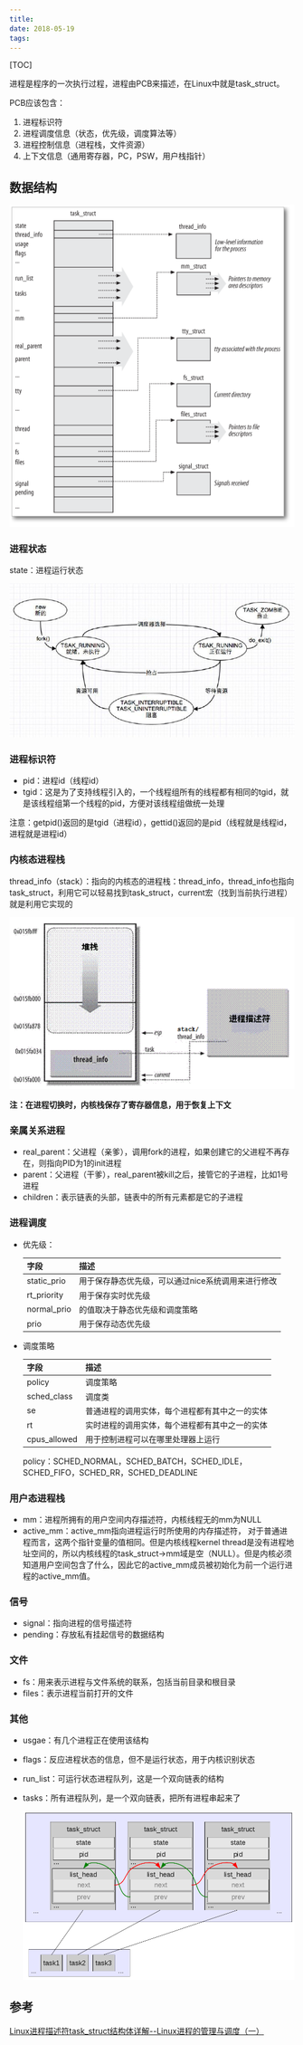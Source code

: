 ```yaml
---
title: 
date: 2018-05-19
tags: 
---
```


[TOC]

进程是程序的一次执行过程，进程由PCB来描述，在Linux中就是task_struct。

PCB应该包含：

1. 进程标识符
2. 进程调度信息（状态，优先级，调度算法等）
3. 进程控制信息（进程栈，文件资源）
4. 上下文信息（通用寄存器，PC，PSW，用户栈指针）

## 数据结构

![task_struct](https://github.com/SinnerA/blog/blob/master/illustrations/task_struct.png)

### 进程状态

state：进程运行状态

![img](https://github.com/SinnerA/blog/blob/master/illustrations/process_state.png)

### 进程标识符

- pid：进程id（线程id）
- tgid：这是为了支持线程引入的，一个线程组所有的线程都有相同的tgid，就是该线程组第一个线程的pid，方便对该线程组做统一处理

注意：getpid()返回的是tgid（进程id），gettid()返回的是pid（线程就是线程id，进程就是进程id）

### 内核态进程栈

thread_info（stack）：指向的内核态的进程栈：thread_info，thread_info也指向task_struct，利用它可以轻易找到task_struct，current宏（找到当前执行进程）就是利用它实现的

![thread_info](https://github.com/SinnerA/blog/blob/master/illustrations/thread_info1.png)

**注：在进程切换时，内核栈保存了寄存器信息，用于恢复上下文**

### 亲属关系进程

- real_parent：父进程（亲爹），调用fork的进程，如果创建它的父进程不再存在，则指向PID为1的init进程
- parent：父进程（干爹），real_parent被kill之后，接管它的子进程，比如1号进程
- children：表示链表的头部，链表中的所有元素都是它的子进程

### 进程调度

- 优先级：

  | 字段        | 描述                                               |
  | ----------- | -------------------------------------------------- |
  | static_prio | 用于保存静态优先级，可以通过nice系统调用来进行修改 |
  | rt_priority | 用于保存实时优先级                                 |
  | normal_prio | 的值取决于静态优先级和调度策略                     |
  | prio        | 用于保存动态优先级                                 |

- 调度策略

  | 字段         | 描述                                           |
  | ------------ | ---------------------------------------------- |
  | policy       | 调度策略                                       |
  | sched_class  | 调度类                                         |
  | se           | 普通进程的调用实体，每个进程都有其中之一的实体 |
  | rt           | 实时进程的调用实体，每个进程都有其中之一的实体 |
  | cpus_allowed | 用于控制进程可以在哪里处理器上运行             |

  policy：SCHED_NORMAL，SCHED_BATCH，SCHED_IDLE，SCHED_FIFO，SCHED_RR，SCHED_DEADLINE

### 用户态进程栈

- mm：进程所拥有的用户空间内存描述符，内核线程无的mm为NULL
- active_mm：active_mm指向进程运行时所使用的内存描述符， 对于普通进程而言，这两个指针变量的值相同。但是内核线程kernel thread是没有进程地址空间的，所以内核线程的task_struct->mm域是空（NULL）。但是内核必须知道用户空间包含了什么，因此它的active_mm成员被初始化为前一个运行进程的active_mm值。

### 信号

- signal：指向进程的信号描述符 
- pending：存放私有挂起信号的数据结构

### 文件

- fs：用来表示进程与文件系统的联系，包括当前目录和根目录
- files：表示进程当前打开的文件

### 其他

- usgae：有几个进程正在使用该结构

- flags：反应进程状态的信息，但不是运行状态，用于内核识别状态

- run_list：可运行状态进程队列，这是一个双向链表的结构

- tasks：所有进程队列，是一个双向链表，把所有进程串起来了

  ![task_struct.tasks](https://github.com/SinnerA/blog/blob/master/illustrations/task_struct.tasks.png)

## 参考

[Linux进程描述符task_struct结构体详解--Linux进程的管理与调度（一）](https://blog.csdn.net/gatieme/article/details/51383272)
